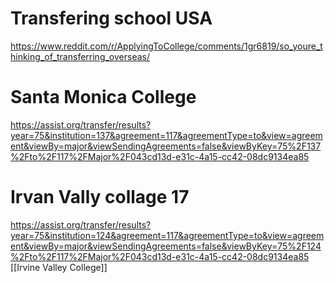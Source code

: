 # Transfering school USA 
https://www.reddit.com/r/ApplyingToCollege/comments/1gr6819/so_youre_thinking_of_transferring_overseas/ 
# Santa Monica College 
https://assist.org/transfer/results?year=75&institution=137&agreement=117&agreementType=to&view=agreement&viewBy=major&viewSendingAgreements=false&viewByKey=75%2F137%2Fto%2F117%2FMajor%2F043cd13d-e31c-4a15-cc42-08dc9134ea85

# Irvan Vally collage 17 
https://assist.org/transfer/results?year=75&institution=124&agreement=117&agreementType=to&view=agreement&viewBy=major&viewSendingAgreements=false&viewByKey=75%2F124%2Fto%2F117%2FMajor%2F043cd13d-e31c-4a15-cc42-08dc9134ea85 
[[Irvine Valley College]]



